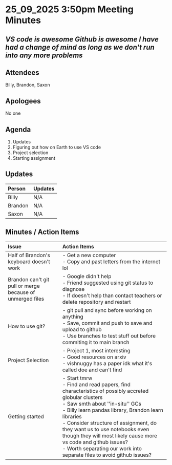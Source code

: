 # 25_09_2025 3:50pm Meeting Minutes

## ***VS code is awesome Github is awesome I have had a change of mind as long as we don't run into any more problems***

## **Attendees**

Billy, Brandon, Saxon

## **Apologees**

No one

## **Agenda**

1. Updates 
2. Figuring out how on Earth to use VS code
3. Project selection
4. Starting assignment

## **Updates**

| **Person** | **Updates** |
| :--- | :--- |
| Billy | N/A |
| Brandon | N/A |
| Saxon | N/A |

## **Minutes / Action Items**

| **Issue** | **Action Items** |
| :--- | :--- | 
| Half of Brandon's keyboard doesn't work   | - Get a new computer<br>- Copy and past letters from the internet lol  |
| Brandon can't git pull or merge because of unmerged files | - Google didn't help<br>- Friend suggested using git status to diagnose<br>- If doesn't help than contact teachers or delete repository and restart |
| How to use git? | - git pull and sync before working on anything<br>- Save, commit and push to save and upload to github<br>- Use branches to test stuff out before commiting it to main branch
| Project Selection | - Project 1, most interesting<br>- Good resources on arxiv<br>- vishnuggy has a paper idk what it's called doe and can't find |
| Getting started | - Start tmrw<br>- Find and read papers, find characteristics of possibly accreted globular clusters<br>- Saw smth about ''in-situ'' GCs<br>- Billy learn pandas library, Brandon learn libraries<br>- Consider structure of assignment, do they want us to use notebooks even though they will most likely cause more vs code and github issues?<br>- Worth separating our work into separate files to avoid github issues? |
